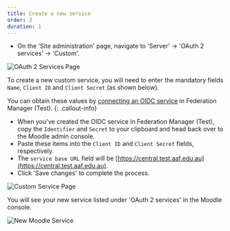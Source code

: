 ```yaml
---
title: Create a new service
order: 3
duration: 1
---
```


* On the 'Site administration' page, navigate to 'Server' &rarr; 'OAuth 2 services' &rarr; 'Custom'.

![OAuth 2 Services Page](/assets/images/set-up-moodle-via-aaf-authn/oauth2-services-page.png)

To create a new custom service, you will need to enter the mandatory fields `Name`, `Client ID` and `Client Secret` (as shown below).

You can obtain these values by [connecting an OIDC service](/connect-an-oidc-service/01-overview) in Federation Manager (Test).
{: .callout-info}

* When you've created the OIDC service in Federation Manager (Test), copy the `Identifier` and `Secret` to your clipboard and head back over to the Moodle admin console.
* Paste these items into the `Client ID` and `Client Secret` fields, respectively.
* The `service base URL` field will be [https://central.test.aaf.edu.au](https://central.test.aaf.edu.au).
* Click 'Save changes' to complete the process.

![Custom Service Page](/assets/images/set-up-moodle-via-aaf-authn/custom-service-page.png)

You will see your new service listed under 'OAuth 2 services' in the Moodle console.

![New Moodle Service](/assets/images/set-up-moodle-via-aaf-authn/new-moodle-oauth-service.png)
